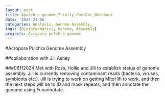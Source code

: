 ```yaml
---
layout: post
title: Apulchra genome_Trinity_PostDoc_Notebook
date: '2024-21-06'
categories: Analysis, Genome Assembly,
tags: [Bioinformatics, Genome, Assembly]
projects: Acropora pulchra genome
---
```



#Acropora Pulchra Genome Assembly 

##collaboration with Jill Ashey 

###06112024
Met with Ross, Hollie and Jill to establish status of genome assembly. Jill is currently removing contaminant reads (bacteria, viruses, symbionts etc.). Jill is trying to work on getting MitoHifi to work, and then the next steps will be to ID and mask repeats, and then annotate the genome using Funannotate. 

